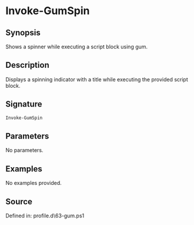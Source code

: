 # Invoke-GumSpin

## Synopsis

Shows a spinner while executing a script block using gum.

## Description

Displays a spinning indicator with a title while executing the provided script block.

## Signature

```powershell
Invoke-GumSpin
```

## Parameters

No parameters.

## Examples

No examples provided.

## Source

Defined in: profile.d\63-gum.ps1
